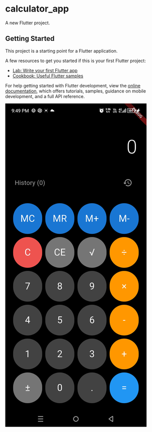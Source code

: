 # calculator_app

A new Flutter project.

## Getting Started

This project is a starting point for a Flutter application.

A few resources to get you started if this is your first Flutter project:

- [Lab: Write your first Flutter app](https://docs.flutter.dev/get-started/codelab)
- [Cookbook: Useful Flutter samples](https://docs.flutter.dev/cookbook)

For help getting started with Flutter development, view the
[online documentation](https://docs.flutter.dev/), which offers tutorials,
samples, guidance on mobile development, and a full API reference.

![image alt](
https://github.com/DamisolaT/compile_calculator/blob/09ac1f6823e2afbdec6d8659ab2f16f782fe3b4a/Screenshot_20250719-214920.jpg
)
